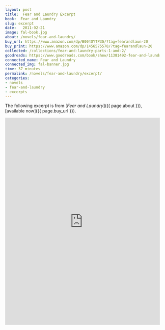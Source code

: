 ```yaml
---
layout: post
title:  Fear and Laundry Excerpt
book:  Fear and Laundry
slug: excerpt
date:   2011-02-21
image: fal-book.jpg
about: /novels/fear-and-laundry/
buy_url: https://www.amazon.com/dp/B004OYTP3G/?tag=fearandlaun-20
buy_print: https://www.amazon.com/dp/1456575570/?tag=fearandlaun-20
collected: /collections/fear-and-laundry-parts-1-and-2/
goodreads: https://www.goodreads.com/book/show/11381492-fear-and-laundry
connected_name: Fear and Laundry
connected_img: fal-banner.jpg
time: 37 minutes
permalink: /novels/fear-and-laundry/excerpt/
categories: 
- novels
- fear-and-laundry
- excerpts
---
```


The following excerpt is from [*Fear and Laundry*]({{ page.about }}), [available now]({{ page.buy_url }}).

<iframe type="text/html" width="650" height="675" frameborder="0" allowfullscreen style="max-width:100%" src="https://read.amazon.com/kp/card?asin=B004OYTP3G&preview=inline&linkCode=kpe&ref_=cm_sw_r_kb_dp_TfBqFbDZJ6CKW&tag=fearandlaun-20" ></iframe>
